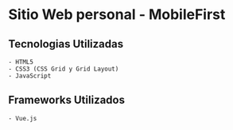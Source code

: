 # Sitio Web personal - MobileFirst

## Tecnologias Utilizadas
	- HTML5
	- CSS3 (CSS Grid y Grid Layout)
	- JavaScript

## Frameworks Utilizados
	- Vue.js



